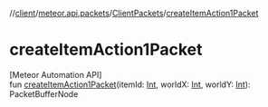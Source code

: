 //[client](../../../index.md)/[meteor.api.packets](../index.md)/[ClientPackets](index.md)/[createItemAction1Packet](create-item-action1-packet.md)

# createItemAction1Packet

[Meteor Automation API]\
fun [createItemAction1Packet](create-item-action1-packet.md)(itemId: [Int](https://kotlinlang.org/api/latest/jvm/stdlib/kotlin/-int/index.html), worldX: [Int](https://kotlinlang.org/api/latest/jvm/stdlib/kotlin/-int/index.html), worldY: [Int](https://kotlinlang.org/api/latest/jvm/stdlib/kotlin/-int/index.html)): PacketBufferNode
